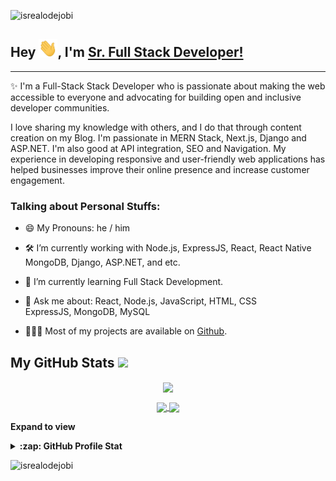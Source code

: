 <!-- Profile Views -->

<p align="left"> <img src="https://komarev.com/ghpvc/?username=AllTwinkleStars&label=Profile%20views&color=0e75b6&style=flat" alt="isrealodejobi" />
</p>

 <!-- About section -->

## Hey <img src = "https://raw.githubusercontent.com/AllTwinkleStars/AllTwinkleStars/master/gifs/Hi.gif" width = 30px>, I'm [Sr. Full Stack Developer!](https://github.com/AllTwinkleStars/)

---
✨ I'm a Full-Stack Stack Developer who is passionate about making the web accessible to everyone and advocating for building open and inclusive developer communities. 

I love sharing my knowledge with others, and I do that through content creation on my Blog. I'm passionate in MERN Stack, Next.js, Django and ASP.NET. I'm also good at API integration, SEO and Navigation. My experience in developing responsive and user-friendly web applications has helped businesses improve their online presence and increase customer engagement.


<!-- code gif-->

### Talking about Personal Stuffs:

- 😄 My Pronouns: he / him 

- 🛠 I’m currently working with Node.js, ExpressJS, React, React Native <br /> MongoDB, Django, ASP.NET, and etc.

- 🚀 I’m currently learning Full Stack Development.

- 💬 Ask me about: React, Node.js, JavaScript, HTML, CSS <br /> ExpressJS, MongoDB, MySQL

- 👨🏻‍💻 Most of my projects are available on [Github](https://github.com/AllTwinkleStars).

<!--- 📫 How to reach me: KeepGrowinga@gmail.com.-->

<!-- - 📝 Checkout my [Resume](https://github.com/AllTwinkleStars/AllTwinkleStars/blob/main/resume.pdf).-->

<!-- About section: END -->
 
  <!-- GitHub section -->

 ##  My GitHub Stats <img src = "https://i.pinimg.com/originals/65/c4/f4/65c4f452571be1261e9c623f7da488ac.gif" width = 35px>  
 
<div>
  <p align="center">
    <a href="https://github.com/AllTwinkleStars">
      <img align="center" src="https://github-profile-trophy.vercel.app/?username=AllTwinkleStars" />
    </a>
  </p>
  <p align="center">
    <a href="https://github.com/AllTwinkleStars">
      <img align="center" src="https://github-readme-stats.vercel.app/api/top-langs/?username=AllTwinkleStars&langs_count=8&layout=compact&card_width=260&hide=html,scss,makefile,ruby,css,less" />
    </a>
    <a href="https://github.com/AllTwinkleStars">
      <img align="center" src="https://github-readme-stats.vercel.app/api?username=AllTwinkleStars&show_icons=true&theme=dracula" />
    </a>
  </p>
</div>

**Expand to view**
<details>
  <summary><b>:zap: GitHub Profile Stat</b></summary>
  <img src="https://github-readme-stats.anuraghazra1.vercel.app/api?username=AllTwinkleStars&show_icons=true" />
</details>

<!-- GitHub section: END -->

<!-- Profile Views -->

<p align="left"> <img src="https://komarev.com/ghpvc/?username=AllTwinkleStars&label=Profile%20views&color=0e75b6&style=flat" alt="isrealodejobi" />
</p>

<!-- THE END -->


<!--
**AllTwinkleStars/AllTwinkleStars** is a ✨ _special_ ✨ repository because its `README.md` (this file) appears on your GitHub profile.

Here are some ideas to get you started:

- 🔭 I’m currently working on ...
- 🌱 I’m currently learning ...
- 👯 I’m looking to collaborate on ...
- 🤔 I’m looking for help with ...
- 💬 Ask me about ...
- 📫 How to reach me: ...
- 😄 Pronouns: ...
- ⚡ Fun fact: ...
-->
